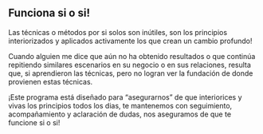 ## Funciona si o si!

Las técnicas o métodos por si solos son inútiles, son los principios interiorizados y aplicados activamente los que crean un cambio profundo!

Cuando alguien me dice que aún no ha obtenido resultados o que continúa repitiendo similares escenarios en su negocio o en sus relaciones, resulta que, si aprendieron las técnicas, pero no logran ver la fundación de donde provienen estas técnicas.

¡Este programa está diseñado para “asegurarnos” de que interiorices y vivas los principios todos los dias, te mantenemos con seguimiento, acompañamiento y aclaración de dudas, nos aseguramos de que te funcione si o si!

